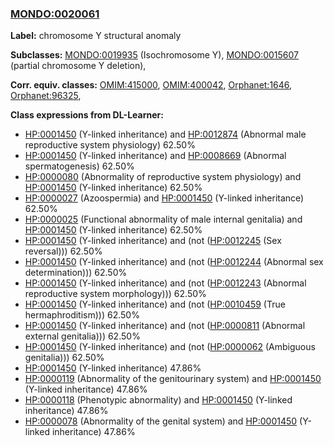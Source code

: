
### [MONDO:0020061](http://purl.obolibrary.org/obo/MONDO_0020061)
**Label:** chromosome Y structural anomaly

**Subclasses:** [MONDO:0019935](http://purl.obolibrary.org/obo/MONDO_0019935) (Isochromosome Y), [MONDO:0015607](http://purl.obolibrary.org/obo/MONDO_0015607) (partial chromosome Y deletion), 

**Corr. equiv. classes:** [OMIM:415000](http://purl.obolibrary.org/obo/OMIM_415000), [OMIM:400042](http://purl.obolibrary.org/obo/OMIM_400042), [Orphanet:1646](http://www.orpha.net/ORDO/Orphanet_1646), [Orphanet:96325](http://www.orpha.net/ORDO/Orphanet_96325), 

**Class expressions from DL-Learner:**

- [HP:0001450](http://purl.obolibrary.org/obo/HP_0001450) (Y-linked inheritance) and [HP:0012874](http://purl.obolibrary.org/obo/HP_0012874) (Abnormal male reproductive system physiology) 62.50%
- [HP:0001450](http://purl.obolibrary.org/obo/HP_0001450) (Y-linked inheritance) and [HP:0008669](http://purl.obolibrary.org/obo/HP_0008669) (Abnormal spermatogenesis) 62.50%
- [HP:0000080](http://purl.obolibrary.org/obo/HP_0000080) (Abnormality of reproductive system physiology) and [HP:0001450](http://purl.obolibrary.org/obo/HP_0001450) (Y-linked inheritance) 62.50%
- [HP:0000027](http://purl.obolibrary.org/obo/HP_0000027) (Azoospermia) and [HP:0001450](http://purl.obolibrary.org/obo/HP_0001450) (Y-linked inheritance) 62.50%
- [HP:0000025](http://purl.obolibrary.org/obo/HP_0000025) (Functional abnormality of male internal genitalia) and [HP:0001450](http://purl.obolibrary.org/obo/HP_0001450) (Y-linked inheritance) 62.50%
- [HP:0001450](http://purl.obolibrary.org/obo/HP_0001450) (Y-linked inheritance) and (not ([HP:0012245](http://purl.obolibrary.org/obo/HP_0012245) (Sex reversal))) 62.50%
- [HP:0001450](http://purl.obolibrary.org/obo/HP_0001450) (Y-linked inheritance) and (not ([HP:0012244](http://purl.obolibrary.org/obo/HP_0012244) (Abnormal sex determination))) 62.50%
- [HP:0001450](http://purl.obolibrary.org/obo/HP_0001450) (Y-linked inheritance) and (not ([HP:0012243](http://purl.obolibrary.org/obo/HP_0012243) (Abnormal reproductive system morphology))) 62.50%
- [HP:0001450](http://purl.obolibrary.org/obo/HP_0001450) (Y-linked inheritance) and (not ([HP:0010459](http://purl.obolibrary.org/obo/HP_0010459) (True hermaphroditism))) 62.50%
- [HP:0001450](http://purl.obolibrary.org/obo/HP_0001450) (Y-linked inheritance) and (not ([HP:0000811](http://purl.obolibrary.org/obo/HP_0000811) (Abnormal external genitalia))) 62.50%
- [HP:0001450](http://purl.obolibrary.org/obo/HP_0001450) (Y-linked inheritance) and (not ([HP:0000062](http://purl.obolibrary.org/obo/HP_0000062) (Ambiguous genitalia))) 62.50%
- [HP:0001450](http://purl.obolibrary.org/obo/HP_0001450) (Y-linked inheritance) 47.86%
- [HP:0000119](http://purl.obolibrary.org/obo/HP_0000119) (Abnormality of the genitourinary system) and [HP:0001450](http://purl.obolibrary.org/obo/HP_0001450) (Y-linked inheritance) 47.86%
- [HP:0000118](http://purl.obolibrary.org/obo/HP_0000118) (Phenotypic abnormality) and [HP:0001450](http://purl.obolibrary.org/obo/HP_0001450) (Y-linked inheritance) 47.86%
- [HP:0000078](http://purl.obolibrary.org/obo/HP_0000078) (Abnormality of the genital system) and [HP:0001450](http://purl.obolibrary.org/obo/HP_0001450) (Y-linked inheritance) 47.86%


